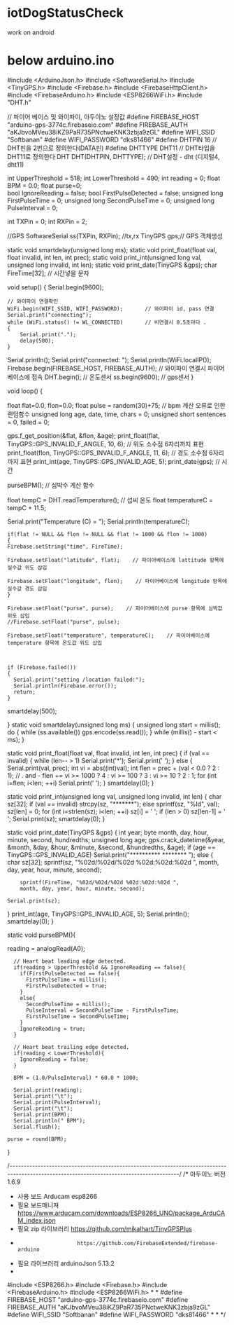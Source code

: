 # iotDogStatusCheck
work on android

# below arduino.ino


#include <ArduinoJson.h>
#include <SoftwareSerial.h>
#include <TinyGPS.h>
#include <Firebase.h>
#include <FirebaseHttpClient.h>
#include <FirebaseArduino.h>
#include <ESP8266WiFi.h>
#include "DHT.h"


// 파이어 베이스 및 와이파이, 아두이노 설정값
#define FIREBASE_HOST "arduino-gps-3774c.firebaseio.com"
#define FIREBASE_AUTH "aKJbvoMVeu38iKZ9PaR735PNctweKNK3zbja9zGL"
#define WIFI_SSID "Softbanan"
#define WIFI_PASSWORD "dks81466"
#define DHTPIN 16      // DHT핀을 2번으로 정의한다(DATA핀)
#define DHTTYPE DHT11  // DHT타입을 DHT11로 정의한다
DHT DHT(DHTPIN, DHTTYPE);  // DHT설정 - dht (디지털4, dht11)

int UpperThreshold = 518;
int LowerThreshold = 490;
int reading = 0;
float BPM = 0.0;
float purse=0;                
bool IgnoreReading = false;
bool FirstPulseDetected = false;
unsigned long FirstPulseTime = 0;
unsigned long SecondPulseTime = 0;
unsigned long PulseInterval = 0;

int TXPin = 0;
int RXPin = 2;

//GPS
SoftwareSerial ss(TXPin, RXPin); //tx,rx
TinyGPS gps;// GPS 객체생성


static void smartdelay(unsigned long ms);
static void print_float(float val, float invalid, int len, int prec);
static void print_int(unsigned long val, unsigned long invalid, int len);
static void print_date(TinyGPS &gps);
char FireTime[32];        // 시간넣을 문자

void setup() 
{
  Serial.begin(9600);
 
    // 와이파이 연결확인
    WiFi.begin(WIFI_SSID, WIFI_PASSWORD);       // 와이파이 id, pass 연결
    Serial.print("connecting");
    while (WiFi.status() != WL_CONNECTED)       // 비연결시 0.5초마다 .
    {
        Serial.print(".");
        delay(500);
    }
   Serial.println();
   Serial.print("connected: ");
   Serial.println(WiFi.localIP());
   Firebase.begin(FIREBASE_HOST, FIREBASE_AUTH);    // 와이파이 연결시 파이어베이스에 접속
   DHT.begin();           // 온도센서
   ss.begin(9600);        // gps센서
}


void loop() 
{

  float flat=0.0, flon=0.0;
  float pulse = random(30)+75;                                  // bpm 계산 오류로 인한 랜덤함수
  unsigned long age, date, time, chars = 0;
  unsigned short sentences = 0, failed = 0;

   gps.f_get_position(&flat, &flon, &age);
   print_float(flat, TinyGPS::GPS_INVALID_F_ANGLE, 10, 6);      // 위도 소수점 6자리까지 표현
   print_float(flon, TinyGPS::GPS_INVALID_F_ANGLE, 11, 6);      // 경도 소수점 6자리까지 표현
   print_int(age, TinyGPS::GPS_INVALID_AGE, 5);
   print_date(gps);       // 시간
     
  purseBPM();     // 심박수 계산 함수
  

float tempC = DHT.readTemperature();      // 섭씨 온도
float temperatureC = tempC + 11.5;

Serial.print("Temperature (C) = ");
Serial.println(temperatureC);

    if(flat != NULL && flon != NULL && flat != 1000 && flon != 1000)
    {
    Firebase.setString("time", FireTime);
    
    Firebase.setFloat("latitude", flat);    // 파이어베이스에 lattitude 항목에 실수값 위도 삽입
    
    Firebase.setFloat("longitude", flon);    // 파이어베이스에 longitude 항목에 실수값 경도 삽입
    }
    
    Firebase.setFloat("purse", purse);    // 파이어베이스에 purse 항목에 심박값 위도 삽입
    //Firebase.setFloat("purse", pulse);
    
    Firebase.setFloat("temperature", temperatureC);    // 파이어베이스에 temperature 항목에 온도값 위도 삽입

    
    
    if (Firebase.failed())
    {
      Serial.print("setting /location failed:");
      Serial.println(Firebase.error());
      return;      
    }
  smartdelay(500);

}
static void smartdelay(unsigned long ms)
{
  unsigned long start = millis();
  do 
  {
    while (ss.available())
      gps.encode(ss.read());
  } while (millis() - start < ms);
}

static void print_float(float val, float invalid, int len, int prec)
{
  if (val == invalid)
  {
    while (len-- > 1)
      Serial.print('*');
    Serial.print(' ');
  }
  else
  {
    Serial.print(val, prec);
    int vi = abs((int)val);
    int flen = prec + (val < 0.0 ? 2 : 1); // . and -
    flen += vi >= 1000 ? 4 : vi >= 100 ? 3 : vi >= 10 ? 2 : 1;
    for (int i=flen; i<len; ++i)
      Serial.print(' ');
  }
  smartdelay(0);
}

static void print_int(unsigned long val, unsigned long invalid, int len)
{
  char sz[32];
  if (val == invalid)
    strcpy(sz, "*******");
  else
    sprintf(sz, "%ld", val);
  sz[len] = 0;
  for (int i=strlen(sz); i<len; ++i)
    sz[i] = ' ';
  if (len > 0) 
    sz[len-1] = ' ';
  Serial.print(sz);
  smartdelay(0);
}

static void print_date(TinyGPS &gps)
{
  int year;
  byte month, day, hour, minute, second, hundredths;
  unsigned long age;
  gps.crack_datetime(&year, &month, &day, &hour, &minute, &second, &hundredths, &age);
  if (age == TinyGPS::GPS_INVALID_AGE)
    Serial.print("********** ******** ");
  else
  {
    char sz[32];
    sprintf(sz, "%02d/%02d/%02d %02d:%02d:%02d ",
        month, day, year, hour, minute, second);
        
        sprintf(FireTime, "%02d/%02d/%02d %02d:%02d:%02d ",
        month, day, year, hour, minute, second);
        
    Serial.print(sz);
  }
  print_int(age, TinyGPS::GPS_INVALID_AGE, 5);
  Serial.println();
  smartdelay(0);
}
 
static void purseBPM(){

  reading = analogRead(A0);
  
      // Heart beat leading edge detected.
      if(reading > UpperThreshold && IgnoreReading == false){
        if(FirstPulseDetected == false){
          FirstPulseTime = millis();
          FirstPulseDetected = true;
        }
        else{
          SecondPulseTime = millis();
          PulseInterval = SecondPulseTime - FirstPulseTime;
          FirstPulseTime = SecondPulseTime;
        }
        IgnoreReading = true;
      }

      // Heart beat trailing edge detected.
      if(reading < LowerThreshold){
        IgnoreReading = false;
      }  
  
      BPM = (1.0/PulseInterval) * 60.0 * 1000;

      Serial.print(reading);
      Serial.print("\t");
      Serial.print(PulseInterval);
      Serial.print("\t");
      Serial.print(BPM);
      Serial.println(" BPM");
      Serial.flush();

    purse = round(BPM);
}




/*------------------------------------------------------------------------------------------------------------------------------------------*/
/*    아두이노 버전 1.6.9
 *    사용 보드 Arducam esp8266
 *    필요 보드매니져 https://www.arducam.com/downloads/ESP8266_UNO/package_ArduCAM_index.json
 *    필요 zip 라이브러리 https://github.com/mikalhart/TinyGPSPlus
 *                        https://github.com/FirebaseExtended/firebase-arduino
 *    필요 라이브러리 arduinoJson 5.13.2
 *
#include <ESP8266.h>
#include <Firebase.h>
#include <FirebaseArduino.h>
#include <ESP8266WiFi.h>
 *
 *
#define FIREBASE_HOST "arduino-gps-3774c.firebaseio.com"
#define FIREBASE_AUTH "aKJbvoMVeu38iKZ9PaR735PNctweKNK3zbja9zGL"
#define WIFI_SSID "Softbanan"
#define WIFI_PASSWORD "dks81466"
 *
 *
 */

      
